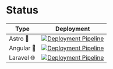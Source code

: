 
# Status

| Type | Deployment |
|---|---|
| Astro 🚀 | [![Deployment Pipeline](https://github.com/listadedeseos/listadedeseos-astro/actions/workflows/pipeline.yml/badge.svg)](https://github.com/listadedeseos/listadedeseos-astro/actions/workflows/pipeline.yml) |
| Angular 🎨 | [![Deployment Pipeline](https://github.com/listadedeseos/listadedeseos-angular/actions/workflows/pipeline.yml/badge.svg)](https://github.com/listadedeseos/listadedeseos-angular/actions/workflows/pipeline.yml) |
| Laravel 🌐 | [![Deployment Pipeline](https://github.com/listadedeseos/listadedeseos-laravel/actions/workflows/pipeline.yml/badge.svg)](https://github.com/listadedeseos/listadedeseos-laravel/actions/workflows/pipeline.yml) |

